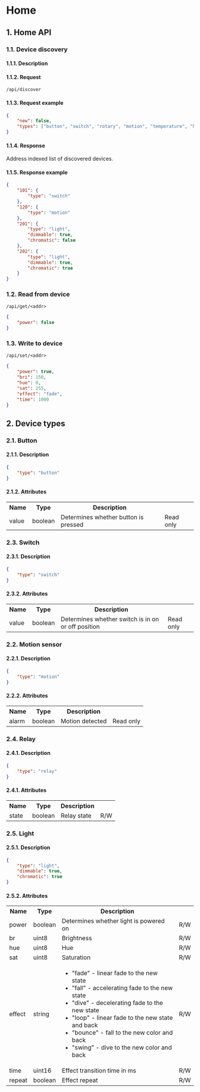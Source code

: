 Home
====

## 1. Home API

### 1.1. Device discovery

#### 1.1.1. Description

#### 1.1.2. Request
```
/api/discover
```

#### 1.1.3. Request example

```json
{
	"new": false,
	"types": ["button", "switch", "rotary", "motion", "temperature", "humidity", "light", "display"]
}
```

#### 1.1.4. Response

Address indexed list of discovered devices.

#### 1.1.5. Response example

```json
{
	"101": {
		"type": "switch"
	},
	"120": {
		"type": "motion"
	},
	"201": {
		"type": "light",
		"dimmable": true,
		"chromatic": false
	},
	"202": {
		"type": "light",
		"dimmable": true,
		"chromatic": true
	}
}
```

### 1.2. Read from device

```
/api/get/<addr>
```

```json
{
    "power": false
}
```

### 1.3. Write to device

```
/api/set/<addr>
```

```json
{
    "power": true,
    "bri": 150,
    "hue": 0,
    "sat": 255,
    "effect": "fade",
    "time": 1000
}
```

## 2. Device types

### 2.1. Button

#### 2.1.1. Description

```json
{
    "type": "button"
}
```

#### 2.1.2. Attributes

<table>
  <tr>
    <th>Name</th>
    <th>Type</th>
    <th>Description</th>
    <th></th>
  </tr>
  <tr>
    <td>value</td>
    <td>boolean</td>
    <td>Determines whether button is pressed</td>
    <td>Read only</td>
  </tr>
</table>

### 2.3. Switch

#### 2.3.1. Description

```json
{
    "type": "switch"
}
```

#### 2.3.2. Attributes

<table>
  <tr>
    <th>Name</th>
    <th>Type</th>
    <th>Description</th>
    <th></th>
  </tr>
  <tr>
    <td>value</td>
    <td>boolean</td>
    <td>Determines whether switch is in on or off position</td>
    <td>Read only</td>
  </tr>
</table>

### 2.2. Motion sensor

#### 2.2.1. Description

```json
{
    "type": "motion"
}
```

#### 2.2.2. Attributes

<table>
  <tr>
    <th>Name</th>
    <th>Type</th>
    <th>Description</th>
    <th></th>
  </tr>
  <tr>
    <td>alarm</td>
    <td>boolean</td>
    <td>Motion detected</td>
    <td>Read only</td>
  </tr>
</table>

### 2.4. Relay

#### 2.4.1. Description

```json
{
    "type": "relay"
}
```

#### 2.4.1. Attributes

<table>
  <tr>
    <th>Name</th>
    <th>Type</th>
    <th>Description</th>
    <th></th>
  </tr>
  <tr>
    <td>state</td>
    <td>boolean</td>
    <td>Relay state</td>
    <td>R/W</td>
  </tr>
</table>

### 2.5. Light

#### 2.5.1. Description

```json
{
    "type": "light",
    "dimmable": true,
    "chromatic": true
}
```

#### 2.5.2. Attributes

<table>
  <tr>
    <th>Name</th>
    <th>Type</th>
    <th>Description</th>
    <th></th>
  </tr>
  <tr>
    <td>power</td>
    <td>boolean</td>
    <td>Determines whether light is powered on</td>
    <td>R/W</td>
  </tr>
  <tr>
    <td>br</td>
    <td>uint8</td>
    <td>Brightness</td>
    <td>R/W</td>
  </tr>
  <tr>
    <td>hue</td>
    <td>uint8</td>
    <td>Hue</td>
    <td>R/W</td>
  </tr>
  <tr>
    <td>sat</td>
    <td>uint8</td>
    <td>Saturation</td>
    <td>R/W</td>
  </tr>
  <tr>
    <td>effect</td>
    <td>string</td>
    <td>
    <ul>
        <li>"fade"   - linear fade to the new state</li>
        <li>"fall"   - accelerating fade to the new state</li>
        <li>"dive"   - decelerating fade to the new state</li>
        <li>"loop"   - linear fade to the new state and back</li>
        <li>"bounce" - fall to the new color and back</li>
        <li>"swing"  - dive to the new color and back</li>
      </ul>
    </td>
    <td>R/W</td>
  </tr>
  <tr>
    <td>time</td>
    <td>uint16</td>
    <td>Effect transition time in ms</td>
    <td>R/W</td>
  </tr>
  <tr>
    <td>repeat</td>
    <td>boolean</td>
    <td>Effect repeat</td>
    <td>R/W</td>
  </tr>
</table>

